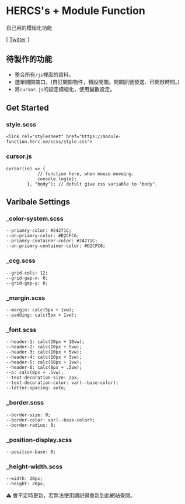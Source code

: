 # HERCS's + Module Function
自己用的模組化功能

[ [Twitter](https://twitter.com/HERCS_ART/) ]

## 待製作的功能
- 整合所有``/js``裡面的資料。
- 選單開關端口。(自訂開關物件，預設開關。開關訊號發送、已開啟時間。)
- 將``cursor.js``的設定模組化，使用變數設定。

## Get Started

### style.scss

```
<link rel="stylesheet" href="https://module-function.herc.se/scss/style.css">
```

### cursor.js

```
cursor((e) => {
            // function here, when mouse moveing.
            console.log(e);
        }, "body"); // defult give css variable to "body".
```

## Varibale Settings
### _color-system.scss
```
--priamry-color: #24271C;
--on-priamry-color: #D2CFC6;
--priamry-container-color: #24271C;
--on-priamry-container-color: #D2CFC6;
```
### _ccg.scss
```
--grid-cols: 12;
--grid-gap-x: 0;
--grid-gap-y: 0;
```
### _margin.scss
```
--margin: calc(5px + 1vw);
--padding: calc(5px + 1vw);
```
### _font.scss
```
--header-1: calc(20px + 10vw);
--header-2: calc(20px + 5vw);
--header-3: calc(10px + 5vw);
--header-4: calc(10px + 3vw);
--header-5: calc(10px + 1vw);
--header-6: calc(8px + .5vw);
--p: calc(8px + .5vw);
--text-decoration-size: 2px;
--text-decoration-color: var(--base-color);
--letter-spacing: auto;
```
### _border.scss
```
--border-size: 0;
--border-color: var(--base-color);
--border-radius: 0;
```
### _position-display.scss
```
--position-base: 0;
```
### _height-width.scss
```
--width: 20px;
--height: 20px;
```


⚠ 會不定時更新，若無法使用請記得重新到此網站查閱。
